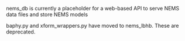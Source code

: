 nems_db is currently a placeholder for a web-based API to serve NEMS data files and store NEMS models

baphy.py and xform_wrappers.py have moved to nems_lbhb. These are deprecated.
